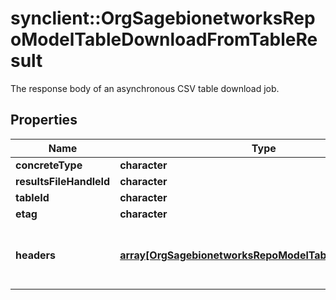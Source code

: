 # synclient::OrgSagebionetworksRepoModelTableDownloadFromTableResult

The response body of an asynchronous CSV table download job.

## Properties
Name | Type | Description | Notes
------------ | ------------- | ------------- | -------------
**concreteType** | **character** |  | [optional] 
**resultsFileHandleId** | **character** |  | [optional] 
**tableId** | **character** |  | [optional] 
**etag** | **character** |  | [optional] 
**headers** | [**array[OrgSagebionetworksRepoModelTableSelectColumn]**](org.sagebionetworks.repo.model.table.SelectColumn.md) | The list of SelectColumns that describes the rows of this set. | [optional] 


